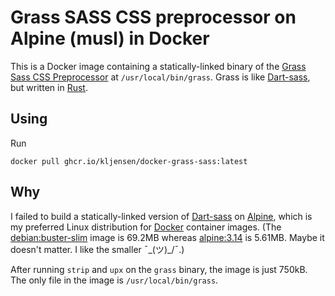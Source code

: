 # Grass SASS CSS preprocessor on Alpine (musl) in Docker

This is a Docker image containing a statically-linked binary of the [Grass Sass
CSS Preprocessor](https://github.com/connorskees/grass) at
`/usr/local/bin/grass`. Grass is like
[Dart-sass](https://github.com/sass/dart-sass), but written in
[Rust](https://www.rust-lang.org/).

## Using

Run

```
docker pull ghcr.io/kljensen/docker-grass-sass:latest
```

## Why

I failed to build a statically-linked version of
[Dart-sass](https://github.com/sass/dart-sass) on
[Alpine](https://www.alpinelinux.org/), which is my preferred Linux
distribution for [Docker](https://www.docker.com/) container images. (The
[debian:buster-slim](https://hub.docker.com/_/debian) image is 69.2MB whereas
[alpine:3.14](https://hub.docker.com/_/alpine) is 5.61MB. Maybe it doesn't
matter. I like the smaller ¯\_(ツ)_/¯.)

After running `strip` and `upx` on the `grass` binary, the image is just 750kB.
The only file in the image is `/usr/local/bin/grass`.

